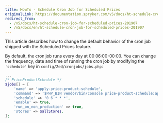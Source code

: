 ```yaml
---
title: HowTo - Schedule Cron Job for Scheduled Prices
originalLink: https://documentation.spryker.com/v5/docs/ht-schedule-cron-job-for-scheduled-prices-201907
redirect_from:
  - /v5/docs/ht-schedule-cron-job-for-scheduled-prices-201907
  - /v5/docs/en/ht-schedule-cron-job-for-scheduled-prices-201907
---
```


This article describes how to change the default behavior of the cron job shipped with the Scheduled Prices feature.

By default, the cron job runs every day at 00:06:00-00:00. You can change the frequency, date and time of running the cron job by modifying the `'schedule'`  key in `config/Zed/cronjobs/jobs.php`:

```PHP
...
/* PriceProductSchedule */
$jobs[] = [
    'name' => 'apply-price-product-schedule',
    'command' => '$PHP_BIN vendor/bin/console price-product-schedule:apply',
    'schedule' => '0 6 * * *',
    'enable' => true,
    'run_on_non_production' => true,
    'stores' => $allStores,
];
```
